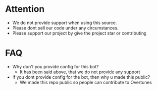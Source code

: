 # Attention
  - We do not provide support when using this source.
  - Please dont sell our code under any circumstances.
  - Please support our project by give the project star or contributing

# FAQ
  - Why don't you provide config for this bot?
    - It has been said above, that we do not provide any support
  - If you dont provide config for the bot, then why u made this public?
    - We made this repo public so people can contribute to Overtunes
